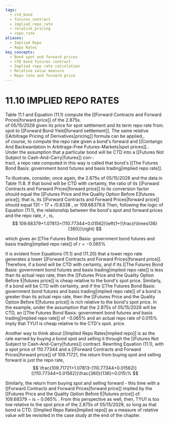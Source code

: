 ```yaml
---
tags:
  - ctd_bond
  - futures_contract
  - implied_repo_rate
  - relative_pricing
  - repo_rate
aliases:
  - Implied Repo
  - Repo Rates
key_concepts:
  - Bond spot and forward prices
  - CTD bond futures contract
  - Implied repo rate calculation
  - Relative value measure
  - Repo rate and forward price
---
```


# 11.10 IMPLIED REPO RATES  

Table 11.1 and Equation (11.1) compute the [[Forward Contracts and Forward Prices|forward price]] of the 2.875s.   
of 05/15/2028 given its price for spot settlement and its term repo rate from.   
spot to [[Forward Bond Yield|forward settlement]]. The same relative [[Arbitrage Pricing of Derivatives|pricing]] formula can be applied,.   
of course, to compute the repo rate given a bond's forward and [[Contango And Backwardation In Arbitrage-Free Futures-Markets|spot prices]]..   
Under the assumption that a particular bond will be CTD into a [[Futures Not Subject to Cash-And-Carry|futures]] con-.   
tract, a repo rate computed in this way is called that bond's [[The Futures Bond Basis: government bond futures and basis  trading|implied repo rate]].  

To illustrate, consider, once again, the 2.875s of 05/15/2028 and the data in Table 11.8. If that bond will be CTD with certainty, the ratio of its [[Forward Contracts and Forward Prices|forward price]] to its conversion factor should equal the [[Futures Price and the Quality Option Before E|futures price]]; that is, its [[Forward Contracts and Forward Prices|forward price]] should equal $131-17+/0.8338$ , or 109.68379.8 Then, following the logic of Equation (11.1), the relationship between the bond's spot and forward prices and the repo rate, $r$ , is,  
$$
109.68379+1.07813=(110.77344+0.01562)\left(1+{\frac{r\times136}{360}}\right)
$$  

which gives an [[The Futures Bond Basis: government bond futures and basis  trading|implied repo rate]] of $r=-0.065\%$  

It is evident from Equations (11.1) and (11.20) that a lower repo rate generates a lower [[Forward Contracts and Forward Prices|forward price]]. Therefore, if a bond will be CTD with certainty, and if its [[The Futures Bond Basis: government bond futures and basis  trading|implied repo rate]] is less than its actual repo rate, then the [[Futures Price and the Quality Option Before E|futures price]] is cheap relative to the bond's spot price. Similarly, if a bond will be CTD with certainty, and if the [[The Futures Bond Basis: government bond futures and basis  trading|implied repo rate]] of a bond is greater than its actual repo rate, then the [[Futures Price and the Quality Option Before E|futures price]] is rich relative to the bond's spot price. In the example, under the assumption that the 2.875s of 05/15/2028 will be CTD, an [[The Futures Bond Basis: government bond futures and basis  trading|implied repo rate]] of $-0.065\%$ and an actual repo rate of $0.015\%$ imply that TYU1 is cheap relative to the CTD's spot. price.  

Another way to think about [[Implied Repo Rates|implied repo]] is as the rate earned by buying a bond spot and selling it through the [[Futures Not Subject to Cash-And-Carry|futures]] contract. Rewriting Equation (11.1), with a spot price of 110.77344 and a [[Forward Contracts and Forward Prices|forward price]] of 109.71721, the return from buying spot and selling forward is just the repo rate,  
$$
\frac{109.71721+1.07813-(110.77344+0.01562)}{(110.77344+0.01562)}\frac{360}{136}=0.015\%
$$  

Similarly, the return from buying spot and selling forward - this time with a [[Forward Contracts and Forward Prices|forward price]] implied by the [[Futures Price and the Quality Option Before E|futures price]] of. $109.68379-\mathrm{i}\mathrm{s}-0.065\%$ . From this perspective as well, then, TYU1 is too low relative to the spot price of the 2.875s of 05/15/2028, so long as that bond is CTD. [[Implied Repo Rates|Implied repo]] as a measure of relative value will be revisited in the case study at the end of the chapter.  